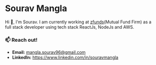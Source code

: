 

# Sourav Mangla
Hi 👋, I'm Sourav. I am currently working at [zfunds](https://www.linkedin.com/company/zfunds/)(Mutual Fund Firm) as a full stack developer using tech stack ReactJs, NodeJs and AWS. 


### 📫 Reach out!
- **Email:** mangla.sourav96@gmail.com
- **LinkedIn:** https://www.linkedin.com/in/souravmangla


<!--
### Hi there 
**ManglaSourav/manglasourav** is a ✨ _special_ ✨ repository because its `README.md` (this file) appears on your GitHub profile.

Here are some ideas to get you started:

- 🔭 I’m currently working on ...
- 🌱 I’m currently learning ...
- 👯 I’m looking to collaborate on ...
- 🤔 I’m looking for help with ...
- 💬 Ask me about ...
- 📫 How to reach me: ...
- 😄 Pronouns: ...
- ⚡ Fun fact: ...
-->
